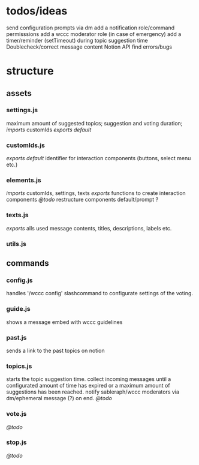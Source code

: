 # todos/ideas

send configuration prompts via dm
add a notification role/command
permisssions
add a wccc moderator role (in case of emergency)
add a timer/reminder (setTimeout) during topic suggestion time
Doublecheck/correct message content
Notion API
find errors/bugs

# structure

## assets

### settings.js
maximum amount of suggested topics; suggestion and voting duration;
*imports* customIds
*exports default*

### customIds.js
*exports default* identifier for interaction components (buttons, select menu etc.)

### elements.js
*imports* customIds, settings, texts
*exports* functions to create interaction components
*@todo* restructure components default/prompt ?

### texts.js
*exports* alls used message contents, titles, descriptions, labels etc.

### utils.js

## commands

### config.js
handles '/wccc config' slashcommand to configurate settings of the voting.

### guide.js
shows a message embed with wccc guidelines

### past.js
sends a link to the past topics on notion

### topics.js
starts the topic suggestion time.
collect incoming messages until a configurated amount of time has expired or a maximum amount of suggestions has been reached. notify sableraph/wccc moderators via dm/ephemeral message (?) on end.
*@todo*

### vote.js
*@todo*

### stop.js
*@todo*